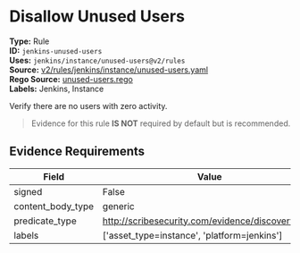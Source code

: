# Disallow Unused Users  
**Type:** Rule  
**ID:** `jenkins-unused-users`  
**Uses:** `jenkins/instance/unused-users@v2/rules`  
**Source:** [v2/rules/jenkins/instance/unused-users.yaml](https://github.com/scribe-public/sample-policies/v2/rules/jenkins/instance/unused-users.yaml)  
**Rego Source:** [unused-users.rego](https://github.com/scribe-public/sample-policies/v2/rules/jenkins/instance/unused-users.rego)  
**Labels:** Jenkins, Instance  

Verify there are no users with zero activity.

> Evidence for this rule **IS NOT** required by default but is recommended.


## Evidence Requirements  
| Field | Value |
|-------|-------|
| signed | False |
| content_body_type | generic |
| predicate_type | http://scribesecurity.com/evidence/discovery/v0.1 |
| labels | ['asset_type=instance', 'platform=jenkins'] |


